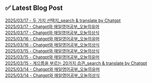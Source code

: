 
## ✅ Latest Blog Post
 
[2025/03/17 - 두 가지 선택지_search &amp; translate by Chatgpt](https://3hongstore.tistory.com/105) <br/>
[2025/03/17 - Chatgpt와 매일영어공부_오늘의유머](https://3hongstore.tistory.com/104) <br/>
[2025/03/17 - Chatgpt와 매일영어공부_오늘의상식](https://3hongstore.tistory.com/103) <br/>
[2025/03/16 - Chatgpt와 매일영어공부_오늘의유머](https://3hongstore.tistory.com/102) <br/>
[2025/03/16 - Chatgpt와 매일영어공부_오늘의상식](https://3hongstore.tistory.com/101) <br/>
[2025/03/15 - Chatgpt와 매일영어공부_오늘의상식](https://3hongstore.tistory.com/100) <br/>
[2025/03/15 - Chatgpt와 매일영어공부_오늘의유머](https://3hongstore.tistory.com/99) <br/>
[2025/03/15 - 게으름을 부르는 20가지 습관_search &amp; translate by Chatgpt](https://3hongstore.tistory.com/98) <br/>
[2025/03/14 - Chatgpt와 매일영어공부_오늘의유머](https://3hongstore.tistory.com/97) <br/>
[2025/03/14 - Chatgpt와 매일영어공부_오늘의상식](https://3hongstore.tistory.com/96) <br/>
